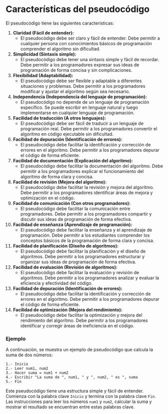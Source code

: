 # Características del pseudocódigo

El pseudocódigo tiene las siguientes características:

1. **Claridad (Fácil de entender):**
    - El pseudocódigo debe ser claro y fácil de entender. Debe permitir a cualquier persona con conocimientos básicos de
      programación comprender el algoritmo sin dificultad.
2. **Simplicidad (Sintaxis simple):**
    - El pseudocódigo debe tener una sintaxis simple y fácil de recordar. Debe permitir a los programadores expresar sus
      ideas de programación de forma concisa y sin complicaciones.
3. **Flexibilidad (Adaptabilidad):**
    - El pseudocódigo debe ser flexible y adaptable a diferentes situaciones y problemas. Debe permitir a los
      programadores
      modificar y ajustar el algoritmo según sea necesario.
4. **Independencia (Independencia del lenguaje de programación):**
    - El pseudocódigo no depende de un lenguaje de programación específico. Se puede escribir en lenguaje natural y
      luego
      implementarse en cualquier lenguaje de programación.
5. **Facilidad de traducción (A otros lenguajes):**
    - El pseudocódigo debe ser fácil de traducir a un lenguaje de programación real. Debe permitir a los programadores
      convertir el algoritmo en código ejecutable sin dificultad.
6. **Facilidad de depuración (Identificación de errores):**
    - El pseudocódigo debe facilitar la identificación y corrección de errores en el algoritmo. Debe permitir a los
      programadores depurar el código de forma eficiente.
7. **Facilidad de documentación (Explicación del algoritmo):**
    - El pseudocódigo debe facilitar la documentación del algoritmo. Debe permitir a los programadores explicar el
      funcionamiento del algoritmo de forma clara y concisa.
8. **Facilidad de revisión (Mejora del algoritmo):**
    - El pseudocódigo debe facilitar la revisión y mejora del algoritmo. Debe permitir a los programadores identificar
      áreas de mejora y optimización en el código.
9. **Facilidad de comunicación (Con otros programadores):**
    - El pseudocódigo debe facilitar la comunicación entre programadores. Debe permitir a los programadores compartir y
      discutir sus ideas de programación de forma efectiva.
10. **Facilidad de enseñanza (Aprendizaje de programación):**
    - El pseudocódigo debe facilitar la enseñanza y el aprendizaje de programación. Debe permitir a los estudiantes
      comprender los conceptos básicos de la programación de forma clara y concisa.
11. **Facilidad de planificación (Diseño de algoritmos):**
    - El pseudocódigo debe facilitar la planificación y el diseño de algoritmos. Debe permitir a los programadores
      estructurar y organizar sus ideas de programación de forma efectiva.
12. **Facilidad de evaluación (Revisión de algoritmos):**
    - El pseudocódigo debe facilitar la evaluación y revisión de algoritmos. Debe permitir a los programadores analizar
      y evaluar la eficiencia y efectividad del código.
13. **Facilidad de depuración (Identificación de errores):**
    - El pseudocódigo debe facilitar la identificación y corrección de errores en el algoritmo. Debe permitir a los
      programadores depurar el código de forma eficiente.
14. **Facilidad de optimización (Mejora del rendimiento):**
    - El pseudocódigo debe facilitar la optimización y mejora del rendimiento del algoritmo. Debe permitir a los
      programadores identificar y corregir áreas de ineficiencia en el código.

### Ejemplo

A continuación, se muestra un ejemplo de pseudocódigo que calcula la suma de dos números:

```
1.- Inicio
2.- Leer num1, num2
3.- Hacer suma = num1 + num2
4.- Escribir "La suma de ", num1, " y ", num2, " es ", suma
5.- Fin
```

Este pseudocódigo tiene una estructura simple y fácil de entender. Comienza con la palabra clave `Inicio` y termina con
la palabra clave `Fin`. Las instrucciones para leer los números `num1` y `num2`, calcular la suma y mostrar el resultado
se encuentran entre estas palabras clave.